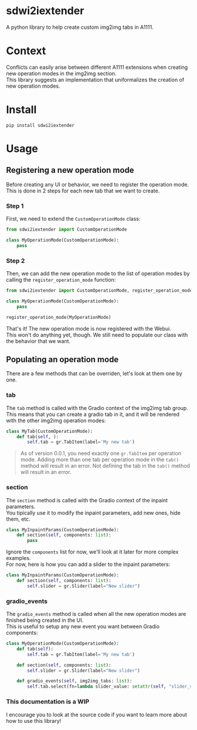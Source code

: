 # sdwi2iextender
A python library to help create custom img2img tabs in A1111. 

# Context
Conflicts can easily arise between different A1111 extensions when creating new operation modes in the img2img section.  
This library suggests an implementation that uniformalizes the creation of new operation modes.  

# Install
```
pip install sdwi2iextender
```

# Usage

## Registering a new operation mode
Before creating any UI or behavior, we need to register the operation mode.  
This is done in 2 steps for each new tab that we want to create.  

### Step 1
First, we need to extend the `CustomOperationMode` class:
```py
from sdwi2iextender import CustomOperationMode

class MyOperationMode(CustomOperationMode):
    pass
```

### Step 2
Then, we can add the new operation mode to the list of operation modes by calling the `register_operation_mode` function:
```py
from sdwi2iextender import CustomOperationMode, register_operation_mode

class MyOperationMode(CustomOperationMode):
    pass

register_operation_mode(MyOperationMode)
```

That's it! The new operation mode is now registered with the Webui.  
This won't do anything yet, though. We still need to populate our class with the behavior that we want.  

## Populating an operation mode
There are a few methods that can be overriden, let's look at them one by one.  

### tab
The `tab` method is called with the Gradio context of the img2img tab group.  
This means that you can create a gradio tab in it, and it will be rendered with the other img2img operation modes:  
```py
class MyTab(CustomOperationMode):
    def tab(self, ):
        self.tab = gr.TabItem(label='My new tab')

```

> As of version 0.0.1, you need exactly one `gr.TabItem` per operation mode. 
> Adding more than one tab per operation mode in the `tab()` method will result in an error. 
> Not defining the tab in the `tab()` method will result in an error.  

### section
The `section` method is called with the Gradio context of the inpaint parameters.  
You tipically use it to modify the inpaint parameters, add new ones, hide them, etc.  
```py
class MyInpaintParams(CustomOperationMode):
    def section(self, components: list):
        pass
```

Ignore the `components` list for now, we'll look at it later for more complex examples.  
For now, here is how you can add a slider to the inpaint parameters:  
```py
class MyInpaintParams(CustomOperationMode):
    def section(self, components: list):
        self.slider = gr.Slider(label="New slider")
```

### gradio_events
The `gradio_events` method is called when all the new operation modes are finished being created in the UI.  
This is useful to setup any new event you want between Gradio components:  
```py
class MyOperationMode(CustomOperationMode):
    def tab(self):
        self.tab = gr.TabItem(label='My new tab')

    def section(self, components: list):
        self.slider = gr.Slider(label="New slider")

    def gradio_events(self, img2img_tabs: list):
        self.tab.select(fn=lambda slider_value: setattr(self, "slider_value", slider_value), inputs=[self.slider], outputs=[])
```

### This documentation is a WIP
I encourage you to look at the source code if you want to learn more about how to use this library!  
